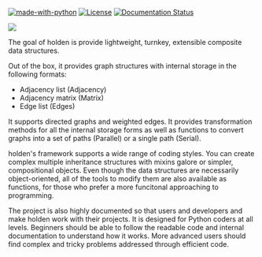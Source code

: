 [![made-with-python](https://img.shields.io/badge/Made%20with-Python-1f425f.svg)](https://www.python.org/) [![License](https://img.shields.io/badge/License-Apache_2.0-blue.svg)](https://opensource.org/licenses/Apache-2.0) [![Documentation Status](https://readthedocs.org/projects/holden/badge/?version=latest)](http://holden.readthedocs.io/?badge=latest)

![](https://media.giphy.com/media/3ornjRyce6SukW8INi/giphy.gif)

The goal of holden is provide lightweight, turnkey, extensible composite data structures.

Out of the box, it provides graph structures with internal storage in the following formats:
* Adjacency list (Adjacency)
* Adjacency matrix (Matrix)
* Edge list (Edges)

It supports directed graphs and weighted edges. It provides transformation methods for all the internal storage forms as well as functions to convert graphs into a set of paths (Parallel) or a single path (Serial).

holden's framework supports a wide range of coding styles. You can create complex multiple inheritance structures with mixins galore or simpler, compositional objects. Even though the data structures are necessarily object-oriented, all of the tools to modify them are also available as functions, for those who prefer a more funcitonal approaching to programming.

The project is also highly documented so that users and developers and make holden work with their projects. It is designed for Python coders at all levels. Beginners should be able to follow the readable code and internal documentation to understand how it works. More advanced users should find complex and tricky problems addressed through efficient code.
